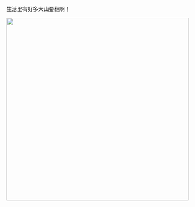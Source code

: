 生活里有好多大山要翻啊！

<img class="img-responsive center-block" src="https://raw.githubusercontent.com/joshua19881228/my_blogs/master/Life_Discovery/Little_Things/mountains.jpg" alt="" width="480"/>